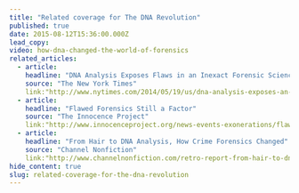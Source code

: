 ```yaml
---
title: "Related coverage for The DNA Revolution"
published: true
date: 2015-08-12T15:36:00.000Z
lead_copy:
video: how-dna-changed-the-world-of-forensics
related_articles:
  - article:
    headline: "DNA Analysis Exposes Flaws in an Inexact Forensic Science"
    source: "The New York Times"
    link:"http://www.nytimes.com/2014/05/19/us/dna-analysis-exposes-an-inexact-forensic-science.html?_r=0"
  - article:
    headline: "Flawed Forensics Still a Factor"
    source: "The Innocence Project"
    link:"http://www.innocenceproject.org/news-events-exonerations/flawed-forensics-still-a-factor"
  - article:
    headline: "From Hair to DNA Analysis, How Crime Forensics Changed"
    source: "Channel Nonfiction"
    link:"http://www.channelnonfiction.com/retro-report-from-hair-to-dna-analysis-how-forensics-changed-11-minutes-2014-new-york-times/"
hide_content: true
slug: related-coverage-for-the-dna-revolution
---
```


